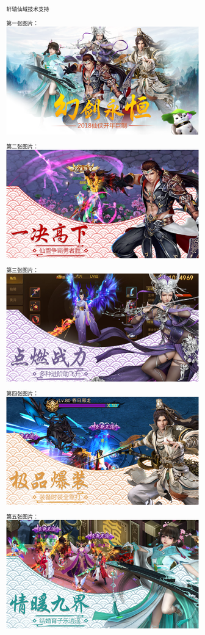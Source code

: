 轩辕仙域技术支持</br></br>
第一张图片：</br>
![](https://github.com/jejubewrdue/jejubewrdue/blob/xyxy/1.png?raw=true)</br></br>
第二张图片：</br>
![](https://github.com/jejubewrdue/jejubewrdue/blob/xyxy/2.png?raw=true)</br></br>
第三张图片：</br>
![](https://github.com/jejubewrdue/jejubewrdue/blob/xyxy/3.png?raw=true)</br></br>
第四张图片：</br>
![](https://github.com/jejubewrdue/jejubewrdue/blob/xyxy/4.png?raw=true)</br></br>
第五张图片：</br>
![](https://github.com/jejubewrdue/jejubewrdue/blob/xyxy/5.png?raw=true)</br></br>
